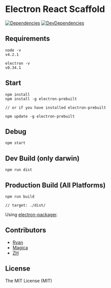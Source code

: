# Electron React Scaffold

[![Dependencies](https://david-dm.org/ryaneof/electron-react-scaffold.svg)](https://david-dm.org/ryaneof/electron-react-scaffold)
[![DevDependencies](https://david-dm.org/ryaneof/electron-react-scaffold/dev-status.svg)](https://david-dm.org/ryaneof/electron-react-scaffold#info=devDependencies)


## Requirements

```
node -v
v4.2.1

electron -v
v0.34.1
```

## Start

```
npm install
npm install -g electron-prebuilt

// or if you have installed electron-prebuilt

npm update -g electron-prebuilt
```

## Debug

```
npm start
```

## Dev Build (only darwin)

```
npm run dist
```

## Production Build (All Platforms)

```
npm run build

// target: ./dist/
```

Using [electron-packager](https://github.com/maxogden/electron-packager).

## Contributors

- [Ryan](https://github.com/ryaneof)
- [Magica](https://github.com/magicae)
- [ZH](https://github.com/ZhangHang)

## License

The MIT License (MIT)
